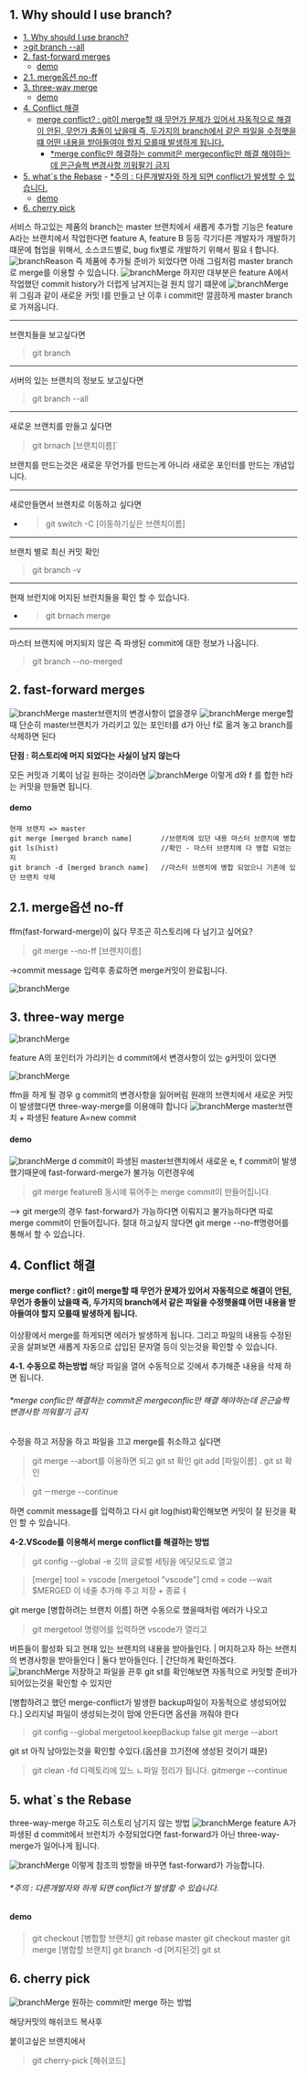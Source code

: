 ## 1. Why should I use branch?

- [1. Why should I use branch?](#1-why-should-i-use-branch)
- [>git branch --all](#git-branch---all)
- [2. fast-forward merges](#2-fast-forward-merges)
    - [demo](#demo)
- [2.1. merge옵션 no-ff](#21-merge옵션-no-ff)
- [3. three-way merge](#3-three-way-merge)
    - [demo](#demo-1)
- [4. Conflict 해결](#4-conflict-해결)
    - [merge conflict? : git이 merge할 때 무언가 문제가 있어서 자동적으로 해결이 안된, 무언가 충돌이 났을때 즉, 두가지의 branch에서 같은 파일을 수정햇을떄 어떤 내용을 받아들여야 할지 모를때 발생하게 됩니다.](#merge-conflict--git이-merge할-때-무언가-문제가-있어서-자동적으로-해결이-안된-무언가-충돌이-났을때-즉-두가지의-branch에서-같은-파일을-수정햇을떄-어떤-내용을-받아들여야-할지-모를때-발생하게-됩니다)
        - [*merge conflic만 해결하는 commit은 mergeconflic만 해결 해야하는데 은근슬쩍 변경사항 끼워팔기 금지](#merge-conflic만-해결하는-commit은-mergeconflic만-해결-해야하는데-은근슬쩍-변경사항-끼워팔기-금지)
- [5. what`s the Rebase](#5-whats-the-rebase)
        - [*주의 : 다른개발자와 하게 되면 conflict가 발생할 수 있습니다.](#주의--다른개발자와-하게-되면-conflict가-발생할-수-있습니다)
    - [demo](#demo-2)
- [6. cherry pick](#6-cherry-pick)








서비스 하고있는 제품의 branch는 master 브랜치에서
 새롭게 추가할 기능은 feature A라는 브랜치에서 작업한다면 
 feature A, feature B 등등 각기다른 개발자가 개발하기 떄문에
 협업을 위해서, 소스코드별로, bug fix별로 개발하기 위해서 필요ㅕ합니다.
 ![branchReason](git/../picture/branchReason.png)
 즉 제품에 추가될 준비가 되었다면 아래 그림처럼 master branch로 merge를 이용할 수 있습니다.
![branchMerge](git/../picture/branchMerge.png)
하지만 대부분은  feature A에서 작업했던 commit history가 더럽게 남겨지는걸 원치 않기 떄문에
![branchMerge](git/../picture/branchMerge2.png)
위 그림과 같이 새로운 커밋 I를 만들고 난 이후
i commit만 깔끔하게 master branch로 가져옵니다.

---
브랜치들을 보고싶다면 

>git branch
<hr>
서버의 있는 브랜치의 정보도 보고싶다면

>git branch --all
---
새로운 브랜치를 만들고 싶다면
>git brnach [브랜치이름]`

 브랜치를 만드는것은 새로운 무언가를 만드는게 아니라 새로운 포인터를 만드는 개념입니다.

---

새로만들면서 브랜치로 이동하고 싶다면
- >git switch -C [이동하기싶은 브랜치이름]

---
브랜치 별로 최신 커밋 확인

>git branch -v

---
현재 브런치에 머지된 브런치들을 확인 할 수 있습니다.
- >git brnach merge 

---
마스터 브랜치에 머지되지 않은 
즉 파생된 commit에 대한 정보가 나옵니다.
>git branch --no-merged
 
## 2. fast-forward merges

![branchMerge](git/../picture/fast-forward-merge.png)
master브랜치의 변경사항이 없을경우 
![branchMerge](git/../picture/fast-forward-merge2.png)
merge할때 단순히 master브랜치가 가리키고 있는 포인터를 d가 아닌 f로 옮겨 놓고 branch를 삭제하면 된다

**단점 : 히스토리에 머지 되었다는 사실이 남지 않는다**

모든 커밋과 기록이 남길 원하는 것이라면 
![branchMerge](git/../picture/fast-forward-merge3.png)
이렇게 d와 f 를 합한 h라는 커밋을 만들면 됩니다.

#### demo 
```
현재 브랜치 => master
git merge [merged branch name]       //브랜치에 있던 내용 마스터 브랜치에 병합
git ls(hist)                         //확인 - 마스터 브랜치에 다 병합 되었는지
git branch -d [merged branch name]   //마스터 브랜치에 병합 되었으니 기존에 있던 브랜치 삭제
```

## 2.1. merge옵션 no-ff
ffm(fast-forward-merge)이 싫다 무조곤 히스토리에 다 남기고 싶어요?
>git merge --no-ff [브랜치이름]

->commit message 입력후 종료하면
merge커밋이 완료됩니다. 

![branchMerge](git/../picture/--no-ff.png)


## 3. three-way merge
![branchMerge](git/../picture/three-way-merge.png)

feature A의 포인터가 가리키는 d commit에서 변경사항이 있는 g커밋이 있다면

![branchMerge](git/../picture/three-way-merge2.png)

ffm을 하게 될 경우 g commit의 변경사항을 잃어버림
원래의 브랜치에서 새로운 커밋이 발생했다면 three-way-merge를 이용애햐 합니다
![branchMerge](git/../picture/three-way-merge3.png)
master브랜치 + 파생된 feature A=new commit

#### demo
![branchMerge](git/../picture/three-way-merge1.png)
 d commit이 파생된 master브랜치에서 새로운 e, f commit이 발생 했기때문에 fast-forward-merge가 불가능
 이런경우에 
 >git merge featureB 동시에 묶어주는 merge commit이 만들어집니다.

 --> git merge의 경우 fast-forward가 가능하다면 이뤄지고 불가능하다면 따로 merge commit이 만들어집니다.
 절대 하고싶지 않다면 git merge --no-ff명령어를 통해서 할 수 있습니다.

 
 ## 4. Conflict 해결
#### merge conflict? : git이 merge할 때 무언가 문제가 있어서 자동적으로 해결이 안된, 무언가 충돌이 났을때 즉, 두가지의 branch에서 같은 파일을 수정햇을떄 어떤 내용을 받아들여야 할지 모를때 발생하게 됩니다.

이상황에서 merge를 하게되면 에러가 발생하게 됩니다.
그리고 파일의 내용등 수정된 곳을 살펴보면 새롭게 자동으로 삽입된 문자열 등이 잇는것을 확인할 수 있습니다.

__4-1. 수동으로 하는방법__ 
해당 파일을 열어 수동적으로 깃에서 추가해준 내용을 삭제 하면 됩니다.
###### *merge conflic만 해결하는 commit은 mergeconflic만 해결 해야하는데 은근슬쩍 변경사항 끼워팔기 금지
수정을 하고 저장을 하고 파일을 끄고 
merge를 취소하고 싶다면
>git merge --abort를 이용하면 되고
git st 확인
>git add [파일이름] .
git st 확인

>git ㅡmerge --continue

하면 commit message를 입력하고 다시
git log(hist)확인해보면
커밋이 잘 된것을 확인 할 수 있습니다.

__4-2.VScode를 이용해서 merge conflict를 해결하는 방법__

>git config --global -e 깃의 글로벌 세팅을 에딧모드로 열고

>[merge]
    tool = vscode
[mergetool "vscode"]
    cmd = code --wait $MERGED
이 네줄 추가해 주고
저장 + 종료ㅕ

git merge [병합하려는 브랜치 이름]
하면 수동으로 했을때처럼 에러가 나오고
>git mergetool 명령어를 입력하면 vscode가 열리고

버튼들이 활성화 되고
현재 있는 브랜치의 내용을 받아들인다. | 머지하고자 하는 브랜치의 변경사항을 받아들인다 | 둘다 받아들인다. | 간단하게 확인하겠다.
![branchMerge](git/../picture/merge-conflict.png)
저장하고 파일을 끈후 git st를 확인해보면 
자동적으로 커밋할 준비가 되어있는것을 확인할 수 있지만

[병합하려고 했던 merge-conflict가 발생한 backup파일이 자동적으로 생성되어있다.]
오리지널 파일이 생성되는것이 맘에 안든다면 옵션을 꺼줘야 한다
>git config --global mergetool.keepBackup false
git merge --abort

git st
아직 남아있는것을 확인할 수있다.(옵션을 끄기전에 생성된 것이기 떄문)

>git clean -fd
디렉토리에 있느 ㄴ파일 정리가 됩니다. 
gitmerge --continue

## 5. what`s the Rebase
three-way-merge 하고도 히스토리 남기지 않는 방법
 ![branchMerge](git/../picture/rebase1.png)
 feature A가 파생된 d commit에서 
 브런치가 수정되었다면 fast-forward가 아닌 three-way-merge가 일어나게 됩니다.
 
 ![branchMerge](git/../picture/rebase2.png)
이렇게 참조의 방향을 바꾸면 fast-forward가 가능합니다.

###### *주의 : 다른개발자와 하게 되면 conflict가 발생할 수 있습니다.

#### demo

>git checkout [병합할 브랜치]
git rebase master
git checkout master
git merge [병합할 브랜치]
git branch -d [머지된것]
git st


## 6. cherry pick
 ![branchMerge](git/../picture/cherrypick1.png)
원하는 commit만 merge 하는 방법

해당커밋의 해쉬코드 복사후 

붙이고싶은 브랜치에서 
>git cherry-pick [해쉬코드]



